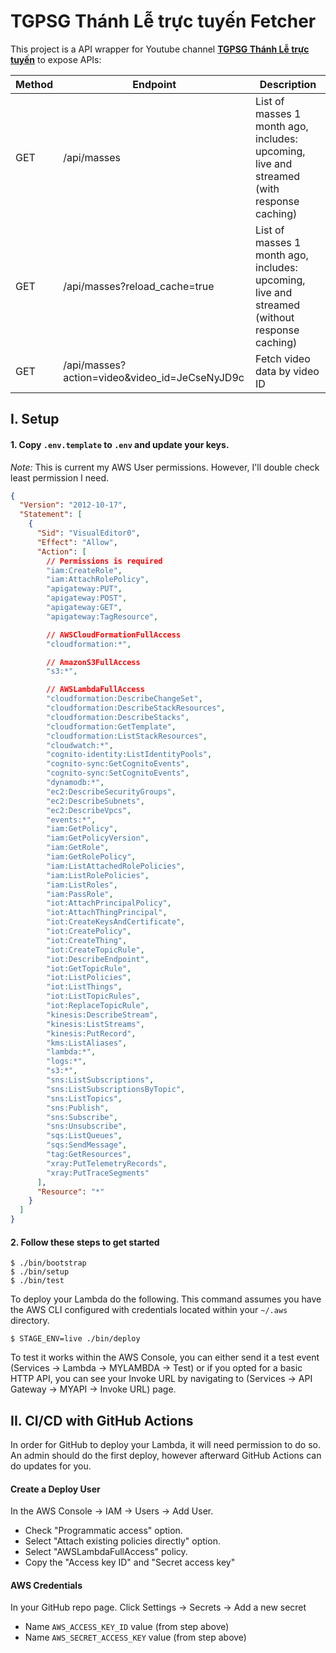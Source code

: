 
# TGPSG Thánh Lễ trực tuyến Fetcher

This project is a API wrapper for Youtube channel **[TGPSG Thánh Lễ trực tuyến](https://www.youtube.com/channel/UCc7qu2cB-CzTt8CpWqLba-g)** to expose APIs:

| Method | Endpoint                                      | Description                                                                                  |
| ------ | --------------------------------------------- | -------------------------------------------------------------------------------------------- |
| GET    | /api/masses                                   | List of masses 1 month ago, includes: upcoming, live and streamed (with response caching)    |
| GET    | /api/masses?reload_cache=true                 | List of masses 1 month ago, includes: upcoming, live and streamed (without response caching) |
| GET    | /api/masses?action=video&video_id=JeCseNyJD9c | Fetch video data by video ID                                                                 |

## I. Setup

#### 1. Copy `.env.template` to `.env` and update your keys.

*Note:* This is current my AWS User permissions. However, I'll double check least permission I need.

```json
{
  "Version": "2012-10-17",
  "Statement": [
    {
      "Sid": "VisualEditor0",
      "Effect": "Allow",
      "Action": [
        // Permissions is required
        "iam:CreateRole",
        "iam:AttachRolePolicy",
        "apigateway:PUT",
        "apigateway:POST",
        "apigateway:GET",
        "apigateway:TagResource",

        // AWSCloudFormationFullAccess
        "cloudformation:*",

        // AmazonS3FullAccess
        "s3:*",

        // AWSLambdaFullAccess
        "cloudformation:DescribeChangeSet",
        "cloudformation:DescribeStackResources",
        "cloudformation:DescribeStacks",
        "cloudformation:GetTemplate",
        "cloudformation:ListStackResources",
        "cloudwatch:*",
        "cognito-identity:ListIdentityPools",
        "cognito-sync:GetCognitoEvents",
        "cognito-sync:SetCognitoEvents",
        "dynamodb:*",
        "ec2:DescribeSecurityGroups",
        "ec2:DescribeSubnets",
        "ec2:DescribeVpcs",
        "events:*",
        "iam:GetPolicy",
        "iam:GetPolicyVersion",
        "iam:GetRole",
        "iam:GetRolePolicy",
        "iam:ListAttachedRolePolicies",
        "iam:ListRolePolicies",
        "iam:ListRoles",
        "iam:PassRole",
        "iot:AttachPrincipalPolicy",
        "iot:AttachThingPrincipal",
        "iot:CreateKeysAndCertificate",
        "iot:CreatePolicy",
        "iot:CreateThing",
        "iot:CreateTopicRule",
        "iot:DescribeEndpoint",
        "iot:GetTopicRule",
        "iot:ListPolicies",
        "iot:ListThings",
        "iot:ListTopicRules",
        "iot:ReplaceTopicRule",
        "kinesis:DescribeStream",
        "kinesis:ListStreams",
        "kinesis:PutRecord",
        "kms:ListAliases",
        "lambda:*",
        "logs:*",
        "s3:*",
        "sns:ListSubscriptions",
        "sns:ListSubscriptionsByTopic",
        "sns:ListTopics",
        "sns:Publish",
        "sns:Subscribe",
        "sns:Unsubscribe",
        "sqs:ListQueues",
        "sqs:SendMessage",
        "tag:GetResources",
        "xray:PutTelemetryRecords",
        "xray:PutTraceSegments"
      ],
      "Resource": "*"
    }
  ]
}
```

#### 2. Follow these steps to get started

```shell
$ ./bin/bootstrap
$ ./bin/setup
$ ./bin/test
```

To deploy your Lambda do the following. This command assumes you have the AWS CLI configured with credentials located within your `~/.aws` directory.

```shell
$ STAGE_ENV=live ./bin/deploy
```

To test it works within the AWS Console, you can either send it a test event (Services -> Lambda -> MYLAMBDA -> Test) or if you opted for a basic HTTP API, you can see your Invoke URL by navigating to (Services -> API Gateway -> MYAPI -> Invoke URL) page.

## II. CI/CD with GitHub Actions

In order for GitHub to deploy your Lambda, it will need permission to do so. An admin should do the first deploy, however afterward GitHub Actions can do updates for you.

#### Create a Deploy User

In the AWS Console -> IAM -> Users -> Add User.

* Check "Programmatic access" option.
* Select "Attach existing policies directly" option.
* Select "AWSLambdaFullAccess" policy.
* Copy the "Access key ID" and "Secret access key"

#### AWS Credentials

In your GitHub repo page. Click Settings -> Secrets -> Add a new secret

* Name `AWS_ACCESS_KEY_ID` value (from step above)
* Name `AWS_SECRET_ACCESS_KEY` value (from step above)

